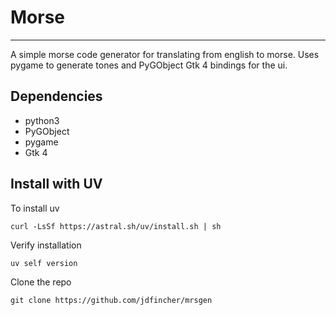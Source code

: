 # Morse
---
A simple morse code generator for translating from english to morse.
Uses pygame to generate tones and PyGObject Gtk 4 bindings for the ui. 

## Dependencies
- python3
- PyGObject
- pygame
- Gtk 4 

## Install with UV
To install uv

`
curl -LsSf https://astral.sh/uv/install.sh | sh
`

Verify installation

`
uv self version
`

Clone the repo

`
git clone https://github.com/jdfincher/mrsgen
`



